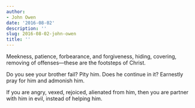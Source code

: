 ```yaml
---
author:
- John Owen
date: '2016-08-02'
description: ''
slug: 2016-08-02-john-owen
title: ''
---
```

Meekness, patience, forbearance, and forgiveness, hiding, covering, removing of offenses—these are the footsteps of Christ. 

Do you see your brother fail? Pity him. Does he continue in it? Earnestly pray for him and admonish him. 

If you are angry, vexed, rejoiced, alienated from him, then you are partner with him in evil, instead of helping him.



